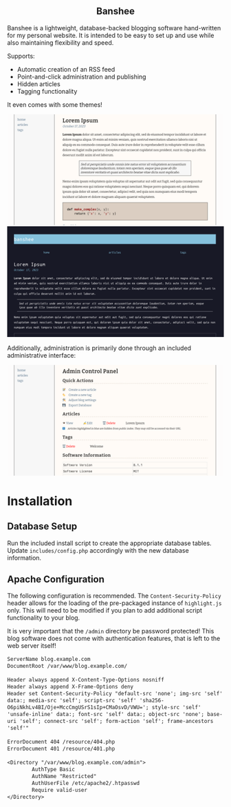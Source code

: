 <p align="center">
  <h2 align="center">Banshee</h2>
</p>

Banshee is a lightweight, database-backed blogging software hand-written for my personal website. It is intended to be easy to set up and use while also maintaining flexibility and speed. 

Supports:
  - Automatic creation of an RSS feed
  - Point-and-click administration and publishing
  - Hidden articles
  - Tagging functionality

It even comes with some themes!

![Rhino](resource/img/repo_rhino_theme.png)
![Soba](resource/img/repo_soba_theme.png)

Additionally, administration is primarily done through an included administrative interface:

![Admin Panel](resource/img/repo_admin_panel.png)

# Installation
## Database Setup
Run the included install script to create the appropriate database tables. Update `includes/config.php` accordingly with the new database information.

## Apache Configuration
The following configuration is recommended. The `Content-Security-Policy` header allows for the loading of the pre-packaged instance of `highlight.js` only. This will need to be modified if you plan to add additional script functionality to your blog.

It is very important that the `/admin` directory be password protected! This blog software does not come with authentication features, that is left to the web server itself!

```
ServerName blog.example.com
DocumentRoot /var/www/blog.example.com/

Header always append X-Content-Type-Options nosniff
Header always append X-Frame-Options deny
Header set Content-Security-Policy "default-src 'none'; img-src 'self' data:; media-src 'self'; script-src 'self' 'sha256-O6piNkhLv4BI/Oje+MccCmgUSrS1sIp+CMaOsvD/VWU='; style-src 'self' 'unsafe-inline' data:; font-src 'self' data:; object-src 'none'; base-uri 'self'; connect-src 'self'; form-action 'self'; frame-ancestors 'self'"

ErrorDocument 404 /resource/404.php
ErrorDocument 401 /resource/401.php

<Directory "/var/www/blog.example.com/admin">
        AuthType Basic
        AuthName "Restricted"
        AuthUserFile /etc/apache2/.htpasswd
        Require valid-user
</Directory>
```